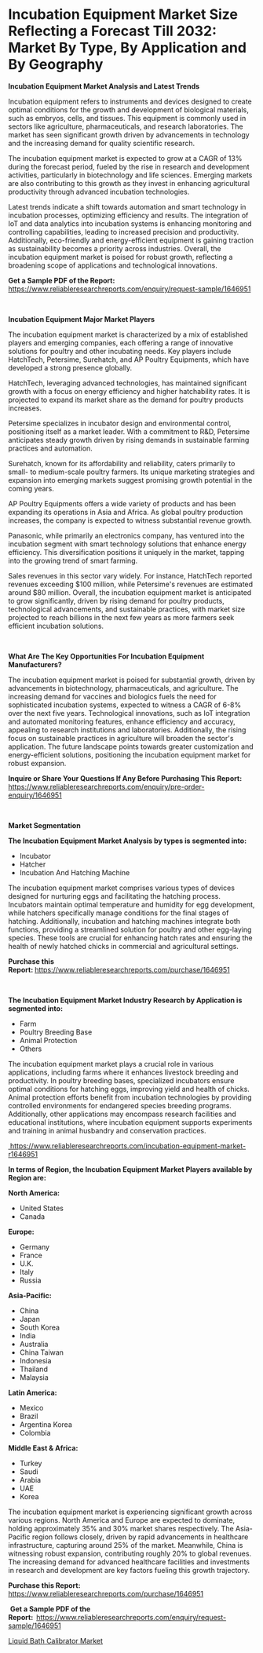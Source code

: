 <p><h1>Incubation Equipment Market Size Reflecting a Forecast Till 2032: Market By Type, By Application and By Geography</h1></p><p><strong>Incubation Equipment Market Analysis and Latest Trends</strong></p>
<p><p>Incubation equipment refers to instruments and devices designed to create optimal conditions for the growth and development of biological materials, such as embryos, cells, and tissues. This equipment is commonly used in sectors like agriculture, pharmaceuticals, and research laboratories. The market has seen significant growth driven by advancements in technology and the increasing demand for quality scientific research.</p><p>The incubation equipment market is expected to grow at a CAGR of 13% during the forecast period, fueled by the rise in research and development activities, particularly in biotechnology and life sciences. Emerging markets are also contributing to this growth as they invest in enhancing agricultural productivity through advanced incubation technologies.</p><p>Latest trends indicate a shift towards automation and smart technology in incubation processes, optimizing efficiency and results. The integration of IoT and data analytics into incubation systems is enhancing monitoring and controlling capabilities, leading to increased precision and productivity. Additionally, eco-friendly and energy-efficient equipment is gaining traction as sustainability becomes a priority across industries. Overall, the incubation equipment market is poised for robust growth, reflecting a broadening scope of applications and technological innovations.</p></p>
<p><strong>Get a Sample PDF of the Report:&nbsp;</strong> <a href="https://www.reliableresearchreports.com/enquiry/request-sample/1646951?utm_campaign=2478&utm_medium=2&utm_source=Github&utm_content=ia&utm_term=23022025&utm_id=incubation-equipment">https://www.reliableresearchreports.com/enquiry/request-sample/1646951</a></p>
<p>&nbsp;</p>
<p><strong>Incubation Equipment Major Market Players</strong></p>
<p><p>The incubation equipment market is characterized by a mix of established players and emerging companies, each offering a range of innovative solutions for poultry and other incubating needs. Key players include HatchTech, Petersime, Surehatch, and AP Poultry Equipments, which have developed a strong presence globally.</p><p>HatchTech, leveraging advanced technologies, has maintained significant growth with a focus on energy efficiency and higher hatchability rates. It is projected to expand its market share as the demand for poultry products increases.</p><p>Petersime specializes in incubator design and environmental control, positioning itself as a market leader. With a commitment to R&D, Petersime anticipates steady growth driven by rising demands in sustainable farming practices and automation.</p><p>Surehatch, known for its affordability and reliability, caters primarily to small- to medium-scale poultry farmers. Its unique marketing strategies and expansion into emerging markets suggest promising growth potential in the coming years.</p><p>AP Poultry Equipments offers a wide variety of products and has been expanding its operations in Asia and Africa. As global poultry production increases, the company is expected to witness substantial revenue growth.</p><p>Panasonic, while primarily an electronics company, has ventured into the incubation segment with smart technology solutions that enhance energy efficiency. This diversification positions it uniquely in the market, tapping into the growing trend of smart farming.</p><p>Sales revenues in this sector vary widely. For instance, HatchTech reported revenues exceeding $100 million, while Petersime's revenues are estimated around $80 million. Overall, the incubation equipment market is anticipated to grow significantly, driven by rising demand for poultry products, technological advancements, and sustainable practices, with market size projected to reach billions in the next few years as more farmers seek efficient incubation solutions.</p></p>
<p>&nbsp;</p>
<p><strong>What Are The Key Opportunities For Incubation Equipment Manufacturers?</strong></p>
<p><p>The incubation equipment market is poised for substantial growth, driven by advancements in biotechnology, pharmaceuticals, and agriculture. The increasing demand for vaccines and biologics fuels the need for sophisticated incubation systems, expected to witness a CAGR of 6-8% over the next five years. Technological innovations, such as IoT integration and automated monitoring features, enhance efficiency and accuracy, appealing to research institutions and laboratories. Additionally, the rising focus on sustainable practices in agriculture will broaden the sector's application. The future landscape points towards greater customization and energy-efficient solutions, positioning the incubation equipment market for robust expansion.</p></p>
<p><strong>Inquire or Share Your Questions If Any Before Purchasing This Report:</strong> <a href="https://www.reliableresearchreports.com/enquiry/pre-order-enquiry/1646951?utm_campaign=2478&utm_medium=2&utm_source=Github&utm_content=ia&utm_term=23022025&utm_id=incubation-equipment">https://www.reliableresearchreports.com/enquiry/pre-order-enquiry/1646951</a></p>
<p>&nbsp;</p>
<p><strong>Market Segmentation</strong></p>
<p><strong>The Incubation Equipment Market Analysis by types is segmented into:</strong></p>
<p><ul><li>Incubator</li><li>Hatcher</li><li>Incubation And Hatching Machine</li></ul></p>
<p><p>The incubation equipment market comprises various types of devices designed for nurturing eggs and facilitating the hatching process. Incubators maintain optimal temperature and humidity for egg development, while hatchers specifically manage conditions for the final stages of hatching. Additionally, incubation and hatching machines integrate both functions, providing a streamlined solution for poultry and other egg-laying species. These tools are crucial for enhancing hatch rates and ensuring the health of newly hatched chicks in commercial and agricultural settings.</p></p>
<p><strong>Purchase this Report:&nbsp;</strong><a href="https://www.reliableresearchreports.com/purchase/1646951?utm_campaign=2478&utm_medium=2&utm_source=Github&utm_content=ia&utm_term=23022025&utm_id=incubation-equipment">https://www.reliableresearchreports.com/purchase/1646951</a></p>
<p>&nbsp;</p>
<p><strong>The Incubation Equipment Market Industry Research by Application is segmented into:</strong></p>
<p><ul><li>Farm</li><li>Poultry Breeding Base</li><li>Animal Protection</li><li>Others</li></ul></p>
<p><p>The incubation equipment market plays a crucial role in various applications, including farms where it enhances livestock breeding and productivity. In poultry breeding bases, specialized incubators ensure optimal conditions for hatching eggs, improving yield and health of chicks. Animal protection efforts benefit from incubation technologies by providing controlled environments for endangered species breeding programs. Additionally, other applications may encompass research facilities and educational institutions, where incubation equipment supports experiments and training in animal husbandry and conservation practices.</p></p>
<p><a href="https://www.reliableresearchreports.com/incubation-equipment-market-r1646951?utm_campaign=2478&utm_medium=2&utm_source=Github&utm_content=ia&utm_term=23022025&utm_id=incubation-equipment">&nbsp;https://www.reliableresearchreports.com/incubation-equipment-market-r1646951</a></p>
<p><strong>In terms of Region, the Incubation Equipment Market Players available by Region are:</strong></p>
<p>
    <p> <strong> North America: </strong>
        <ul>
            <li>United States</li>
            <li>Canada</li>
        </ul>
        </p> 
    <p> <strong> Europe: </strong>
        <ul>
            <li>Germany</li>
            <li>France</li>
            <li>U.K.</li>
            <li>Italy</li>
            <li>Russia</li>
        </ul>
        </p> 
    <p> <strong> Asia-Pacific: </strong>
        <ul>
            <li>China</li>
            <li>Japan</li>
            <li>South Korea</li>
            <li>India</li>
            <li>Australia</li>
            <li>China Taiwan</li>
            <li>Indonesia</li>
            <li>Thailand</li>
            <li>Malaysia</li>
        </ul>
        </p> 
    <p> <strong> Latin America: </strong>
        <ul>
            <li>Mexico</li>
            <li>Brazil</li>
            <li>Argentina Korea</li>
            <li>Colombia</li>
        </ul>
        </p> 
    <p> <strong> Middle East & Africa: </strong>
        <ul>
            <li>Turkey</li>
            <li>Saudi</li>
            <li>Arabia</li>
            <li>UAE</li>
            <li>Korea</li>
        </ul>
    </p>
    </p>
<p><p>The incubation equipment market is experiencing significant growth across various regions. North America and Europe are expected to dominate, holding approximately 35% and 30% market shares respectively. The Asia-Pacific region follows closely, driven by rapid advancements in healthcare infrastructure, capturing around 25% of the market. Meanwhile, China is witnessing robust expansion, contributing roughly 20% to global revenues. The increasing demand for advanced healthcare facilities and investments in research and development are key factors fueling this growth trajectory.</p></p>
<p><strong>Purchase this Report: </strong><a href="https://www.reliableresearchreports.com/purchase/1646951?utm_campaign=2478&utm_medium=2&utm_source=Github&utm_content=ia&utm_term=23022025&utm_id=incubation-equipment">https://www.reliableresearchreports.com/purchase/1646951</a></p>
<p>&nbsp;<strong>Get a Sample PDF of the Report:&nbsp;&nbsp;</strong><a href="https://www.reliableresearchreports.com/enquiry/request-sample/1646951?utm_campaign=2478&utm_medium=2&utm_source=Github&utm_content=ia&utm_term=23022025&utm_id=incubation-equipment">https://www.reliableresearchreports.com/enquiry/request-sample/1646951</a></p>
<p><strong></strong></p>
<p><p><a href="https://github.com/jaquelynhasenaue8/Market-Research-Report-List-1/blob/main/liquid-bath-calibrator-market.md?utm_campaign=2478&utm_medium=2&utm_source=Github&utm_content=ia&utm_term=23022025&utm_id=incubation-equipment">Liquid Bath Calibrator Market</a></p></p>